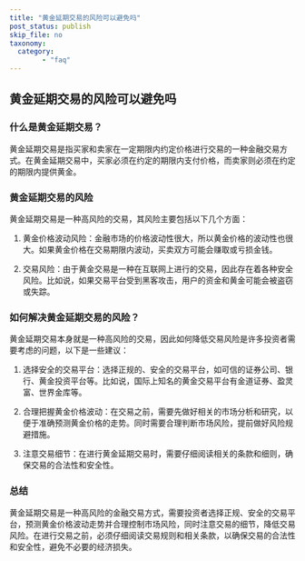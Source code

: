 ```yaml
---
title: "黄金延期交易的风险可以避免吗"
post_status: publish
skip_file: no
taxonomy:
  category:
        - "faq"
---
```


## 黄金延期交易的风险可以避免吗

### 什么是黄金延期交易？

黄金延期交易是指买家和卖家在一定期限内约定价格进行交易的一种金融交易方式。在黄金延期交易中，买家必须在约定的期限内支付价格，而卖家则必须在约定的期限内提供黄金。

### 黄金延期交易的风险

黄金延期交易是一种高风险的交易，其风险主要包括以下几个方面：

1. 黄金价格波动风险：金融市场的价格波动性很大，所以黄金价格的波动性也很大。如果黄金价格在交易期限内波动，买卖双方可能会赚取或亏损金钱。

2. 交易风险：由于黄金交易是一种在互联网上进行的交易，因此存在着各种安全风险。比如说，如果交易平台受到黑客攻击，用户的资金和黄金可能会被盗窃或失踪。

### 如何解决黄金延期交易的风险？

黄金延期交易本身就是一种高风险的交易，因此如何降低交易风险是许多投资者需要考虑的问题，以下是一些建议：

1. 选择安全的交易平台：选择正规的、安全的交易平台，如可信的证券公司、银行、黄金投资平台等。比如说，国际上知名的黄金交易平台有金道证券、盈灵富、世界金库等。

2. 合理把握黄金价格波动：在交易之前，需要先做好相关的市场分析和研究，以便于准确预测黄金价格的走势。同时需要合理判断市场风险，提前做好风险规避措施。

3. 注意交易细节：在进行黄金延期交易时，需要仔细阅读相关的条款和细则，确保交易的合法性和安全性。

### 总结

黄金延期交易是一种高风险的金融交易方式，需要投资者选择正规、安全的交易平台，预测黄金价格波动走势并合理控制市场风险，同时注意交易的细节，降低交易风险。在进行交易之前，必须仔细阅读交易规则和相关条款，以确保交易的合法性和安全性，避免不必要的经济损失。
